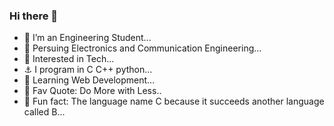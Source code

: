 ### Hi there 👋

- 🔭 I’m an Engineering Student...
- 🌱 Persuing Electronics and Communication Engineering...
- 👯 Interested in Tech...
- ⚓ I program in C C++ python...
- 💬 Learning Web Development...
- 🎐  Fav Quote: Do More with Less..
- 🎠  Fun fact: The language name C because it succeeds another language called B...

